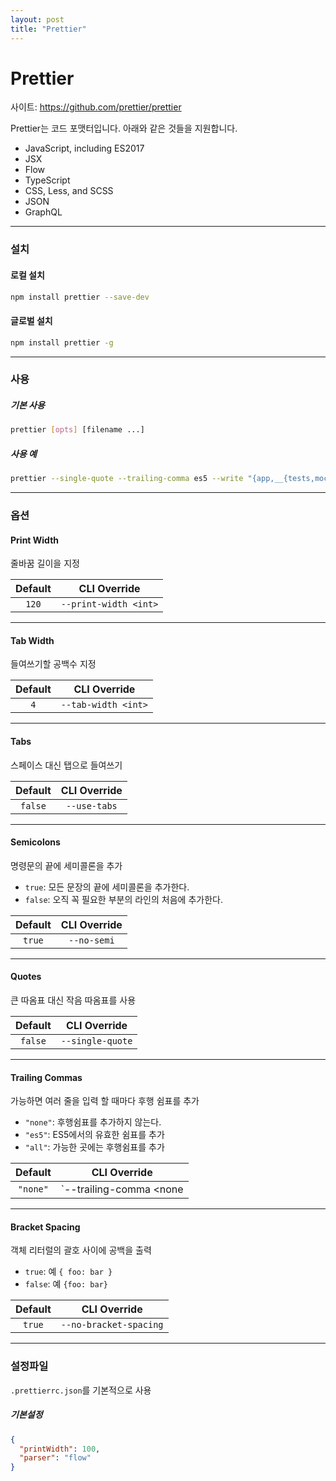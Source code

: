```yaml
---
layout: post
title: "Prettier"
---
```


# Prettier

사이트: https://github.com/prettier/prettier

Prettier는 코드 포맷터입니다.
아래와 같은 것들을 지원합니다.

* JavaScript, including ES2017
* JSX
* Flow
* TypeScript
* CSS, Less, and SCSS
* JSON
* GraphQL

---

### 설치

#### 로컬 설치

```sh
npm install prettier --save-dev
```

#### 글로벌 설치
```sh
npm install prettier -g
```

---

### 사용

##### 기본 사용

```sh
prettier [opts] [filename ...]
```

##### 사용 예

```sh
prettier --single-quote --trailing-comma es5 --write "{app,__{tests,mocks}__}/**/*.js"
```

---

### 옵션

#### Print Width

줄바꿈 길이을 지정

| Default | CLI Override |
| :---: | :---: |
|  `120`  | `--print-width <int>` |

---

#### Tab Width

들여쓰기할 공백수 지정

| Default | CLI Override |
| :---: | :---: |
|   `4`   | `--tab-width <int>` |

---

#### Tabs

스페이스 대신 탭으로 들여쓰기

| Default | CLI Override |
| :---: | :---: |
| `false` | `--use-tabs` |

---

#### Semicolons

명령문의 끝에 세미콜론을 추가

- `true`:  모든 문장의 끝에 세미콜론을 추가한다.
- `false`: 오직 꼭 필요한 부분의 라인의 처음에 추가한다.

| Default | CLI Override |
| :---: | :---: |
| `true`  | `--no-semi`  |

---

#### Quotes

큰 따옴표 대신 작음 따옴표를 사용

| Default | CLI Override |
| :---: | :---: |
| `false` | `--single-quote` |

---

#### Trailing Commas

가능하면 여러 줄을 입력 할 때마다 후행 쉼표를 추가

- `"none"`: 후행쉼표를 추가하지 않는다.
- `"es5"`: ES5에서의 유효한 쉼표를 추가
- `"all"`: 가능한 곳에는 후행쉼표를 추가

| Default | CLI Override |
| :---: | :---: |
| `"none"` | `--trailing-comma <none|es5|all>` |

---

#### Bracket Spacing

객체 리터럴의 괄호 사이에 공백을 출력

- `true`: 예 `{ foo: bar }`
- `false`: 예 `{foo: bar}`


| Default | CLI Override |
| :---: | :---: |
| `true` | `--no-bracket-spacing` |

---

### 설정파일

`.prettierrc.json`를 기본적으로 사용

##### 기본설정

```json
{
  "printWidth": 100,
  "parser": "flow"
}
```


